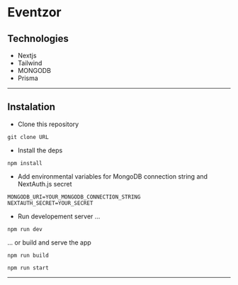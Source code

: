 # Eventzor

## Technologies

- Nextjs
- Tailwind
- MONGODB
- Prisma

---

## Instalation

- Clone this repository

```properties
git clone URL
```

- Install the deps

```properties
npm install
```

- Add environmental variables for MongoDB connection string and NextAuth.js secret

```
MONGODB_URI=YOUR_MONGODB_CONNECTION_STRING
NEXTAUTH_SECRET=YOUR_SECRET
```

- Run developement server ...

```properties
npm run dev
```

... or build and serve the app

```properties
npm run build
```

```properties
npm run start
```

---

